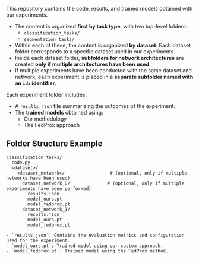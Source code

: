 This repository contains the code, results, and trained models obtained with our experiments.

- The content is organized **first by task type**, with two top-level folders:
  - `classification_tasks/`
  - `segmentation_tasks/`
- Within each of these, the content is organized **by dataset**. Each dataset folder corresponds to a specific dataset used in our experiments.
- Inside each dataset folder, **subfolders for network architectures** are created **only if multiple architectures have been used**.
- If multiple experiments have been conducted with the same dataset and network, each experiment is placed in a **separate subfolder named with an `idx` identifier**.

Each experiment folder includes:
  - A `results.json` file summarizing the outcomes of the experiment.
  - The **trained models** obtained using:
    - Our methodology
    - The FedProx approach

## Folder Structure Example

```plaintext
classification_tasks/
  code.py
  <dataset>/
    <dataset_network>/                 # (optional, only if multiple networks have been used)
      dataset_network_0/              # (optional, only if multiple experiments have been performed)
        results.json
        model_ours.pt
        model_fedprox.pt
      dataset_network_1/
        results.json
        model_ours.pt
        model_fedprox.pt

- `results.json`: Contains the evaluation metrics and configuration used for the experiment.
- `model_ours.pt`: Trained model using our custom approach.
- `model_fedprox.pt`: Trained model using the FedProx method.
